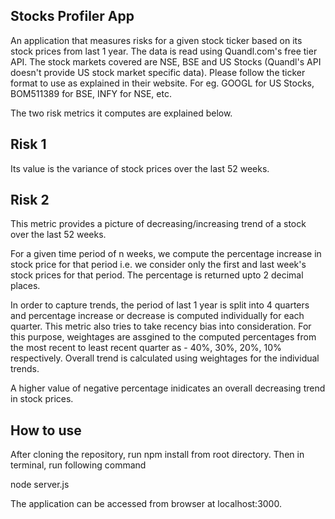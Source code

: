 ## Stocks Profiler App

An application that measures risks for a given stock ticker based on its
stock prices from last 1 year. The data is read using Quandl.com's free tier 
API. The stock markets covered are NSE, BSE and US Stocks (Quandl's API 
doesn't provide US stock market specific data). Please follow the ticker format 
to use as explained in their website. For eg. GOOGL for US Stocks, BOM511389
for BSE, INFY for NSE, etc.

The two risk metrics it computes are explained below. 

## Risk 1

Its value is the variance of stock prices over the last 52 weeks.

## Risk 2

This metric provides a picture of decreasing/increasing trend of a stock over
the last 52 weeks.

For a given time period of n weeks, we compute the percentage increase in
stock price for that period i.e. we consider only the first and last week's 
stock prices for that period. The percentage is returned upto 2 decimal places.

In order to capture trends, the period of last 1 year is split into 4 quarters 
and percentage increase or decrease is computed individually for each quarter.
This metric also tries to take recency bias into consideration. For this
purpose, weightages are assgined to the computed percentages from the most 
recent to least recent quarter as - 40%, 30%, 20%, 10% respectively.
Overall trend is calculated using weightages for the individual trends.

A higher value of negative percentage inidicates an overall decreasing trend 
in stock prices.

## How to use

After cloning the repository, run npm install from root directory. Then in
terminal, run following command

node server.js

The application can be accessed from browser at localhost:3000.

